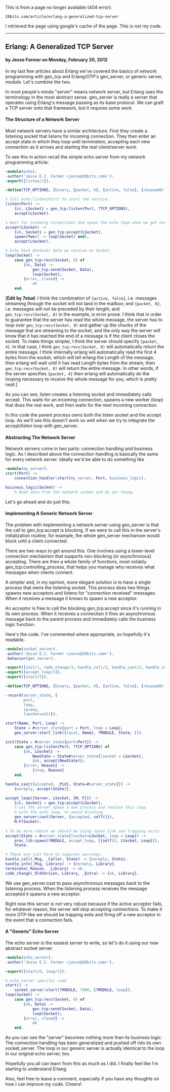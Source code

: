 This is from a page no longer available (404 error):

    20bits.com/article/erlang-a-generalized-tcp-server

I retrieved the page using google's cache of the page.  This is not my code.

-------

## Erlang: A Generalized TCP Server

#### by Jesse Farmer on Monday, February 20, 2012

In my last few articles about Erlang we've covered the basics of network programming with gen_tcp and Erlang/OTP's gen_server, or generic server, module. Let's combine the two.

In most people's minds "server" means network server, but Erlang uses the terminology in the most abstract sense. gen_server is really a server that operates using Erlang's message passing as its base protocol. We can graft a TCP server onto that framework, but it requires some work.

#### The Structure of a Network Server
Most network servers have a similar architecture. First they create a listening socket that listens for incoming connection. They then enter an accept state in which they loop until termination, accepting each new connection as it arrives and starting the real client/server work.

To see this in action recall the simple echo server from my network programming article:
```erlang
-module(echo).
-author('Jesse E.I. Farmer <jesse@20bits.com>').
-export([listen/1]).

-define(TCP_OPTIONS, [binary, {packet, 0}, {active, false}, {reuseaddr, true}]).

% Call echo:listen(Port) to start the service.
listen(Port) ->
    {ok, LSocket} = gen_tcp:listen(Port, ?TCP_OPTIONS),
    accept(LSocket).

% Wait for incoming connections and spawn the echo loop when we get one.
accept(LSocket) ->
    {ok, Socket} = gen_tcp:accept(LSocket),
    spawn(fun() -> loop(Socket) end),
    accept(LSocket).

% Echo back whatever data we receive on Socket.
loop(Socket) ->
    case gen_tcp:recv(Socket, 0) of
        {ok, Data} ->
            gen_tcp:send(Socket, Data),
            loop(Socket);
        {error, closed} ->
            ok
    end.
```

[**Edit by 7stud**: I think the combination of `{active, false}`, i.e. messages streaming through the socket will not land in the mailbox; and `{packet, 0}`, i.e. messages will not be preceded by their length; and `gen_tcp:recv(Socket, 0)` in the example, is error prone.  I think that in order to guarantee that the server has read the whole message, the server has to loop over `gen_tcp:recv(Socket, 0)` and gather up the chunks of the message that are streaming to the socket, and the only way the server will know that it has reached the end of a message is if the client closes the socket.  To make things simpler, I think the server should specify `{packet, 4}`.  In that case, I think `gen_tcp:recv(Socket, 0)` will automatically return the entire message.  I think internally erlang will automatically read the first 4 bytes from the socket, which will tell erlang the Length of the message, then erlang will wait until it has read Length bytes from the stream, then `gen_tcp:recv(Socket, 0)` will return the entire message.  In other words, if the server specifies `{packet, 4}` then erlang will automatically do the looping necessary to receive the whole message for you, which is pretty neat.]

As you can see, listen creates a listening socket and immediately calls accept. This waits for an incoming connection, spawns a new worker (loop) that does the real work, and then waits for the next incoming connection.

In this code the parent process owns both the listen socket and the accept loop. As we'll see this doesn't work so well when we try to integrate the accept/listen loop with gen_server.

#### Abstracting The Network Server
Network servers come in two parts: connection handling and business logic. As I described above the connection handling is basically the same for every network server. Ideally we'd be able to do something like
```erlang
-module(my_server).
start(Port) ->
	connection_handler:start(my_server, Port, business_logic).

business_logic(Socket) ->
	% Read data from the network socket and do our thang.
```
Let's go ahead and do just this.

#### Implementing A Generic Network Server
The problem with implementing a network server using gen_server is that the call to gen_tcp:accept is blocking. If we were to call this in the server's initialization routine, for example, the whole gen_server mechanism would block until a client connected.

There are two ways to get around this. One involves using a lower-level connection mechanism that supports non-blocking (or asynchronous) accepting. There are then a whole family of functions, most notably gen_tcp:controlling_process, that helps you manage who receives what messages when clients connect.

A simpler and, in my opinion, more elegant solution is to have a single process that owns the listening socket. This process does two things: spawns new acceptors and listens for "connection received" messages. When it receives a message it knows to spawn a new acceptor.

An acceptor is free to call the blocking gen_tcp:accept since it's running in its own process. When it receives a connection it fires an asynchronous message back to the parent process and immediately calls the business logic function.

Here's the code. I've commented where appropriate, so hopefully it's readable.
```erlang
-module(socket_server).
-author('Jesse E.I. Farmer <jesse@20bits.com>').
-behavior(gen_server).

-export([init/1, code_change/3, handle_call/3, handle_cast/2, handle_info/2, terminate/2]).
-export([accept_loop/1]).
-export([start/3]).

-define(TCP_OPTIONS, [binary, {packet, 0}, {active, false}, {reuseaddr, true}]).

-record(server_state, {
		port,
		loop,
		ip=any,
		lsocket=null}).

start(Name, Port, Loop) ->
	State = #server_state{port = Port, loop = Loop},
	gen_server:start_link({local, Name}, ?MODULE, State, []).

init(State = #server_state{port=Port}) ->
	case gen_tcp:listen(Port, ?TCP_OPTIONS) of
   		{ok, LSocket} ->
   			NewState = State#server_state{lsocket = LSocket},
   			{ok, accept(NewState)};
   		{error, Reason} ->
   			{stop, Reason}
	end.

handle_cast({accepted, _Pid}, State=#server_state{}) ->
	{noreply, accept(State)}.

accept_loop({Server, LSocket, {M, F}}) ->
	{ok, Socket} = gen_tcp:accept(LSocket),
	% Let the server spawn a new process and replace this loop
	% with the echo loop, to avoid blocking 
	gen_server:cast(Server, {accepted, self()}),
	M:F(Socket).
	
% To be more robust we should be using spawn_link and trapping exits
accept(State = #server_state{lsocket=LSocket, loop = Loop}) ->
	proc_lib:spawn(?MODULE, accept_loop, [{self(), LSocket, Loop}]),
	State.

% These are just here to suppress warnings.
handle_call(_Msg, _Caller, State) -> {noreply, State}.
handle_info(_Msg, Library) -> {noreply, Library}.
terminate(_Reason, _Library) -> ok.
code_change(_OldVersion, Library, _Extra) -> {ok, Library}.
```

We use gen_server:cast to pass asynchronous messages back to the listening process. When the listening process receives the message accepted it spawns a new acceptor.

Right now this server is not very robust because if the active acceptor fails, for whatever reason, the server will stop accepting connections. To make it more OTP-like we should be trapping exits and firing off a new acceptor in the event that a connection fails.

#### A "Generic" Echo Server
The echo server is the easiest server to write, so let's do it using our new abstract socket server.
```erlang
-module(echo_server).
-author('Jesse E.I. Farmer <jesse@20bits.com>').

-export([start/0, loop/1]).

% echo_server specific code
start() ->
	socket_server:start(?MODULE, 7000, {?MODULE, loop}).
loop(Socket) ->
    case gen_tcp:recv(Socket, 0) of
        {ok, Data} ->
            gen_tcp:send(Socket, Data),
            loop(Socket);
        {error, closed} ->
            ok
    end.
```

As you can see the "server" becomes nothing more than its business logic. The connection handling has been generalized and pushed off into its own socket_server. The loop in our generic server is actually identical to the loop in our original echo server, too.

Hopefully you all can learn from this as much as I did. I finally feel like I'm starting to understand Erlang.

Also, feel free to leave a comment, especially if you have any thoughts on how I can improve my code. Cheers!

